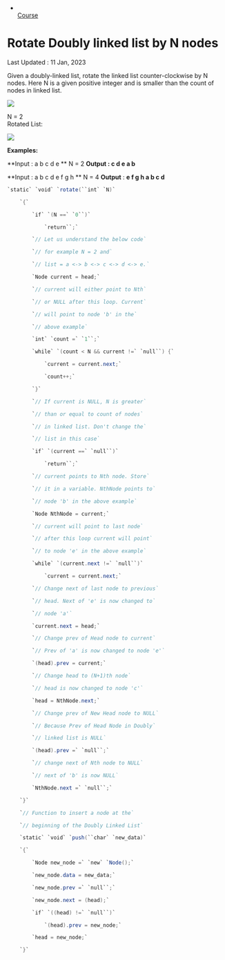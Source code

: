 
- [  
    Course](https://www.geeksforgeeks.org/courses/dsa-to-development-coding-guide?utm_source=geeksforgeeks&utm_medium=leftbar_lcta&utm_campaign=courses)

# Rotate Doubly linked list by N nodes

Last Updated : 11 Jan, 2023

Given a doubly-linked list, rotate the linked list counter-clockwise by N nodes. Here N is a given positive integer and is smaller than the count of nodes in linked list. 

![](https://media.geeksforgeeks.org/wp-content/uploads/doublylinkedlist-1-1.png)

N = 2  
Rotated List: 

![](https://media.geeksforgeeks.org/wp-content/uploads/doublylinkedlist-1.png)

**Examples:**  

**Input : a  b  c  d  e **  N = 2
**Output : c  d  e  a  b** 

**Input : a  b  c  d  e  f  g  h **  N = 4
**Output** : **e  f  g  h  a  b  c  d**
```java
`static` `void` `rotate(``int` `N)`

    `{`

        `if` `(N ==` `0``)`

            `return``;`

        `// Let us understand the below code`

        `// for example N = 2 and`

        `// list = a <-> b <-> c <-> d <-> e.`

        `Node current = head;`

        `// current will either point to Nth`

        `// or NULL after this loop. Current`

        `// will point to node 'b' in the`

        `// above example`

        `int` `count =` `1``;`

        `while` `(count < N && current !=` `null``) {`

            `current = current.next;`

            `count++;`

        `}`

        `// If current is NULL, N is greater`

        `// than or equal to count of nodes`

        `// in linked list. Don't change the`

        `// list in this case`

        `if` `(current ==` `null``)`

            `return``;`

        `// current points to Nth node. Store`

        `// it in a variable. NthNode points to`

        `// node 'b' in the above example`

        `Node NthNode = current;`

        `// current will point to last node`

        `// after this loop current will point`

        `// to node 'e' in the above example`

        `while` `(current.next !=` `null``)`

            `current = current.next;`

        `// Change next of last node to previous`

        `// head. Next of 'e' is now changed to`

        `// node 'a'`

        `current.next = head;`

        `// Change prev of Head node to current`

        `// Prev of 'a' is now changed to node 'e'`

        `(head).prev = current;`

        `// Change head to (N+1)th node`

        `// head is now changed to node 'c'`

        `head = NthNode.next;`

        `// Change prev of New Head node to NULL`

        `// Because Prev of Head Node in Doubly`

        `// linked list is NULL`

        `(head).prev =` `null``;`

        `// change next of Nth node to NULL`

        `// next of 'b' is now NULL`

        `NthNode.next =` `null``;`

    `}`

    `// Function to insert a node at the`

    `// beginning of the Doubly Linked List`

    `static` `void` `push(``char` `new_data)`

    `{`

        `Node new_node =` `new` `Node();`

        `new_node.data = new_data;`

        `new_node.prev =` `null``;`

        `new_node.next = (head);`

        `if` `((head) !=` `null``)`

            `(head).prev = new_node;`

        `head = new_node;`

    `}`
```
